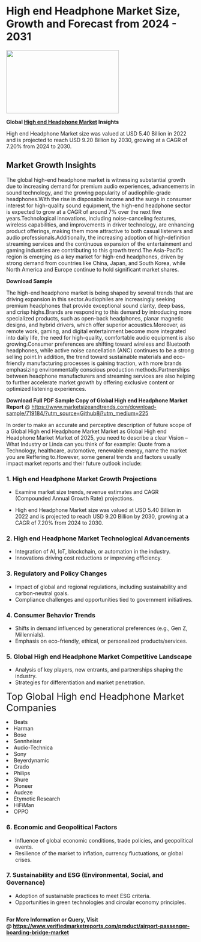 <H1>High end Headphone Market Size, Growth and Forecast from 2024 - 2031</H1><img class="aligncenter size-medium wp-image-584254" src="https://thirdeyenews.in/wp-content/uploads/2024/09/Global-Market-Research-300x168.jpeg" alt="" width="300" height="168" /><p><strong>Global&nbsp;<a href="https://www.marketsizeandtrends.com/download-sample/719184/?utm_source=Github8j?utm_medium=225">High end Headphone Market</a> Insights</strong></p><p>High end Headphone Market size was valued at USD 5.40 Billion in 2022 and is projected to reach USD 9.20 Billion by 2030, growing at a CAGR of 7.20% from 2024 to 2030.</p><p><h2>Market Growth Insights</h2> <p>The global high-end headphone market is witnessing substantial growth due to increasing demand for premium audio experiences, advancements in sound technology, and the growing popularity of audiophile-grade headphones.With the rise in disposable income and the surge in consumer interest for high-quality sound equipment, the high-end headphone sector is expected to grow at a CAGR of around 7% over the next five years.Technological innovations, including noise-canceling features, wireless capabilities, and improvements in driver technology, are enhancing product offerings, making them more attractive to both casual listeners and audio professionals.Additionally, the increasing adoption of high-definition streaming services and the continuous expansion of the entertainment and gaming industries are contributing to this growth trend.The Asia-Pacific region is emerging as a key market for high-end headphones, driven by strong demand from countries like China, Japan, and South Korea, while North America and Europe continue to hold significant market shares.</p> <p><strong>Download Sample</strong></p> <p>The high-end headphone market is being shaped by several trends that are driving expansion in this sector.Audiophiles are increasingly seeking premium headphones that provide exceptional sound clarity, deep bass, and crisp highs.Brands are responding to this demand by introducing more specialized products, such as open-back headphones, planar magnetic designs, and hybrid drivers, which offer superior acoustics.Moreover, as remote work, gaming, and digital entertainment become more integrated into daily life, the need for high-quality, comfortable audio equipment is also growing.Consumer preferences are shifting toward wireless and Bluetooth headphones, while active noise cancellation (ANC) continues to be a strong selling point.In addition, the trend toward sustainable materials and eco-friendly manufacturing processes is gaining traction, with more brands emphasizing environmentally conscious production methods.Partnerships between headphone manufacturers and streaming services are also helping to further accelerate market growth by offering exclusive content or optimized listening experiences.<p><span class=""><strong>Download Full PDF Sample Copy of Global High end Headphone Market Report</strong> @ <a href="https://www.marketsizeandtrends.com/download-sample/719184/?utm_source=Github8j?utm_medium=225" target="_blank">https://www.marketsizeandtrends.com/download-sample/719184/?utm_source=Github8j?utm_medium=225</a></span></p><p>In order to make an accurate and perceptive description of future scope of a Global&nbsp;High end Headphone Market Market as Global&nbsp;High end Headphone Market Market of 2025, you need to describe a clear Vision &ndash; What Industry or Linda can you think of for example: Quote from a Technology, healthcare, automotive, renewable energy, name the market you are Reffering to.However, some general trends and factors usually impact market reports and their future outlook include:</p><h3>1.&nbsp;<strong>High end Headphone Market Growth Projections</strong></h3><ul><li>Examine market size trends, revenue estimates and CAGR (Compounded Annual Growth Rate) projections.</li><li><p>High end Headphone Market size was valued at USD 5.40 Billion in 2022 and is projected to reach USD 9.20 Billion by 2030, growing at a CAGR of 7.20% from 2024 to 2030.</p></li></ul><h3>2.&nbsp;<strong>High end Headphone Market Technological Advancements</strong></h3><ul><li>Integration of AI, IoT, blockchain, or automation in the industry.</li><li>Innovations driving cost reductions or improving efficiency.</li></ul><h3>3.&nbsp;<strong>Regulatory and Policy Changes</strong></h3><ul><li>Impact of global and regional regulations, including sustainability and carbon-neutral goals.</li><li>Compliance challenges and opportunities tied to government initiatives.</li></ul><h3>4.&nbsp;<strong>Consumer Behavior Trends</strong></h3><ul><li>Shifts in demand influenced by generational preferences (e.g., Gen Z, Millennials).</li><li>Emphasis on eco-friendly, ethical, or personalized products/services.</li></ul><h3>5.&nbsp;<strong>Global High end Headphone Market Competitive Landscape</strong></h3><ul><li>Analysis of key players, new entrants, and partnerships shaping the industry.</li><li>Strategies for differentiation and market penetration.</li></ul><p data-pm-slice="1 1 []"><span style="color: inherit; font-family: inherit; font-size: 25px;">Top Global High end Headphone Market Companies</span></p><div class="" data-test-id=""><p><li>Beats</li><li> Harman</li><li> Bose</li><li> Sennheiser</li><li> Audio-Technica</li><li> Sony</li><li> Beyerdynamic</li><li> Grado</li><li> Philips</li><li> Shure</li><li> Pioneer</li><li> Audeze</li><li> Etymotic Research</li><li> HiFiMan</li><li> OPPO</li></p></div><h3>6.&nbsp;<strong>Economic and Geopolitical Factors</strong></h3><ul><li>Influence of global economic conditions, trade policies, and geopolitical events.</li><li>Resilience of the market to inflation, currency fluctuations, or global crises.</li></ul><h3>7.&nbsp;<strong>Sustainability and ESG (Environmental, Social, and Governance)</strong></h3><ul><li>Adoption of sustainable practices to meet ESG criteria.</li><li>Opportunities in green technologies and circular economy principles.</li></ul><h2><strong style="font-size: 14px;">For More Information or Query, Visit @&nbsp;</strong><a style="background-color: #ffffff; font-size: 14px;" href="https://www.marketsizeandtrends.com/report/high-end-headphone-market/" target="_blank">https://www.verifiedmarketreports.com/product/airport-passenger-boarding-bridge-market</a></h2>